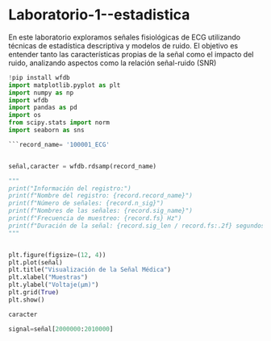 # Laboratorio-1--estadistica
En este laboratorio exploramos señales fisiológicas de ECG utilizando técnicas de estadística descriptiva y modelos de ruido. El objetivo es entender tanto las características propias de la señal como el impacto del ruido, analizando aspectos como la relación señal-ruido (SNR) 
```python
!pip install wfdb
import matplotlib.pyplot as plt
import numpy as np
import wfdb
import pandas as pd
import os
from scipy.stats import norm
import seaborn as sns

```record_name= '100001_ECG'


señal,caracter = wfdb.rdsamp(record_name)

"""
print("Información del registro:")
print(f"Nombre del registro: {record.record_name}")
print(f"Número de señales: {record.n_sig}")
print(f"Nombres de las señales: {record.sig_name}")
print(f"Frecuencia de muestreo: {record.fs} Hz")
print(f"Duración de la señal: {record.sig_len / record.fs:.2f} segundos")
"""


plt.figure(figsize=(12, 4))
plt.plot(señal)
plt.title("Visualización de la Señal Médica")
plt.xlabel("Muestras")
plt.ylabel("Voltaje(μm)")
plt.grid(True)
plt.show()

caracter

signal=señal[2000000:2010000]


